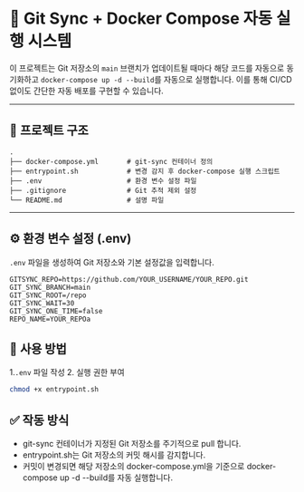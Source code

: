 # 🔄 Git Sync + Docker Compose 자동 실행 시스템

이 프로젝트는 Git 저장소의 `main` 브랜치가 업데이트될 때마다 해당 코드를 자동으로 동기화하고 `docker-compose up -d --build`를 자동으로 실행합니다. 이를 통해 CI/CD 없이도 간단한 자동 배포를 구현할 수 있습니다.

---

## 📁 프로젝트 구조
``` plain-text
.
├── docker-compose.yml       # git-sync 컨테이너 정의
├── entrypoint.sh            # 변경 감지 후 docker-compose 실행 스크립트
├── .env                     # 환경 변수 설정 파일
├── .gitignore               # Git 추적 제외 설정
└── README.md                # 설명 파일
```
---

## ⚙️ 환경 변수 설정 (.env)

`.env` 파일을 생성하여 Git 저장소와 기본 설정값을 입력합니다.

```env
GITSYNC_REPO=https://github.com/YOUR_USERNAME/YOUR_REPO.git
GIT_SYNC_BRANCH=main
GIT_SYNC_ROOT=/repo
GIT_SYNC_WAIT=30
GIT_SYNC_ONE_TIME=false
REPO_NAME=YOUR_REPOa
```

## 🚀 사용 방법

1.`.env` 파일 작성
2. 실행 권한 부여
``` bash
chmod +x entrypoint.sh
```

## ✅ 작동 방식
- git-sync 컨테이너가 지정된 Git 저장소를 주기적으로 pull 합니다.
- entrypoint.sh는 Git 저장소의 커밋 해시를 감지합니다.
- 커밋이 변경되면 해당 저장소의 docker-compose.yml을 기준으로 docker-compose up -d --build를 자동 실행합니다.


